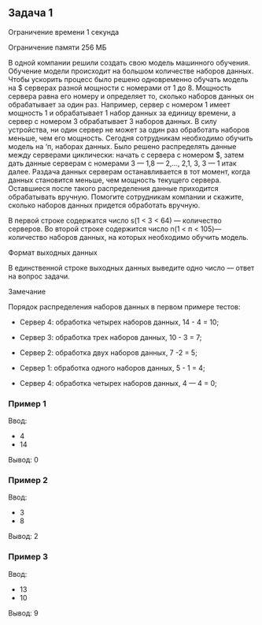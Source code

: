 ## Задача 1
Ограничение времени
1 секунда

Ограничение памяти
256 МБ

В одной компании решили создать свою модель
машинного обучения. Обучение модели происходит
на большом количестве наборов данных. Чтобы
ускорить процесс было решено одновременно
обучать модель на $ серверах разной мощности с
номерами от 1 до 8. Мощность сервера равна его
номеру и определяет то, сколько наборов данных он
обрабатывает за один раз. Например, сервер с
номером 1 имеет мощность 1 и обрабатывает 1
набор данных за единицу времени, а сервер с
номером 3 обрабатывает 3 наборов данных. В силу
устройства, ни один сервер не может за один раз
обработать наборов меньше, чем его мощность.
Сегодня сотрудникам необходимо обучить модель на
‘п, наборах данных. Было решено распределять
данные между серверами циклически: начать с
сервера с номером $, затем дать данные серверам с
номерами 3 — 1,8 — 2,..., 2,1, 3, 3 — 1 итак далее.
Раздача данных серверам останавливается в тот
момент, когда данных становится меньше, чем
мощность текущего сервера. Оставшиеся после
такого распределения данные приходится
обрабатывать вручную. Помогите сотрудникам
компании и скажите, сколько наборов данных
придется обработать вручную.

В первой строке содержатся число s(1 < 3 < 64) —
количество серверов. Во второй строке содержится
число n(1 < п < 105)— количество наборов
данных, на которых необходимо обучить модель.

Формат выходных данных

В единственной строке выходных данных выведите
одно число — ответ на вопрос задачи.

Замечание

Порядок распределения наборов данных в первом
примере тестов:

- Сервер 4: обработка четырех наборов данных, 14 - 4 = 10;

- Сервер 3: обработка трех наборов данных, 10 - 3 = 7;

- Сервер 2: обработка двух наборов данных, 7 -2 = 5;

- Сервер 1: обработка одного наборов данных, 5 - 1 = 4;

- Сервер 4: обработка четырех наборов данных, 4 — 4 = 0;

### Пример 1
Ввод:
- 4
- 14

Вывод:
    0

### Пример 2
Ввод:
- 3
- 8

Вывод:
2

### Пример 3
Ввод:
- 13
- 10

Вывод: 9

